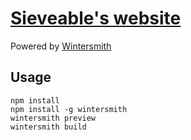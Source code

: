 # [Sieveable's website](http://sieveable.io)

Powered by [Wintersmith](http://wintersmith.io)

## Usage

```
npm install
npm install -g wintersmith
wintersmith preview
wintersmith build
```
